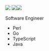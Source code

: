 [![](https://github-profile-summary-cards.vercel.app/api/cards/profile-details?username=karupanerura&theme=solarized)](https://github.com/vn7n24fzkq/github-profile-summary-cards)
[![](https://github-profile-summary-cards.vercel.app/api/cards/repos-per-language?username=karupanerura&theme=solarized)![](https://github-profile-summary-cards.vercel.app/api/cards/stats?username=karupanerura&theme=solarized)](https://github.com/vn7n24fzkq/github-profile-summary-cards)

Software Engineer

* Perl
* Go
* TypeScript
* Java
